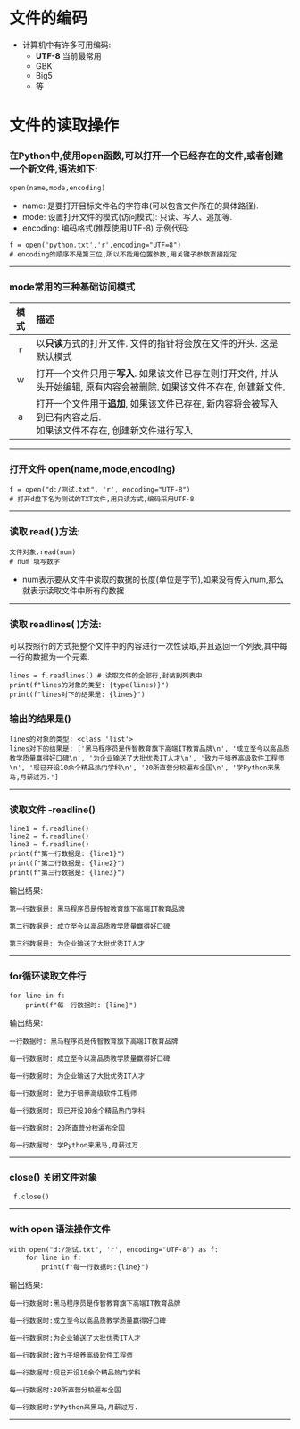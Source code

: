 # 文件的编码
* 计算机中有许多可用编码:
  * __UTF-8__ 当前最常用
  * GBK
  * Big5
  * 等

# 文件的读取操作
### 在Python中,使用open函数,可以打开一个已经存在的文件,或者创建一个新文件,语法如下:
```
open(name,mode,encoding)
```
* name: 是要打开目标文件名的字符串(可以包含文件所在的具体路径).
* mode: 设置打开文件的模式(访问模式): 只读、写入、追加等.
* encoding: 编码格式(推荐使用UTF-8)
示例代码:
```commandline
f = open('python.txt','r',encoding="UTF=8")
# encoding的顺序不是第三位,所以不能用位置参数,用关键子参数直接指定
```
---
### mode常用的三种基础访问模式

|  模式  | 描述                                                                  |
|:----:|:--------------------------------------------------------------------|
|  r   | 以**只读**方式的打开文件. 文件的指针将会放在文件的开头. 这是默认模式                              |
|  w   | 打开一个文件只用于**写入**. 如果该文件已存在则打开文件, 并从头开始编辑, 原有内容会被删除. 如果该文件不存在, 创建新文件. |
|  a   | 打开一个文件用于**追加**, 如果该文件已存在, 新内容将会被写入到已有内容之后.<br/>如果该文件不存在, 创建新文件进行写入  |
---
### 打开文件 open(name,mode,encoding)
```commandline
f = open("d:/测试.txt", 'r', encoding="UTF-8")
# 打开d盘下名为测试的TXT文件,用只读方式,编码采用UTF-8
```
---
### 读取 read( )方法:
```commandline
文件对象.read(num)
# num 填写数字
```
* num表示要从文件中读取的数据的长度(单位是字节),如果没有传入num,那么就表示读取文件中所有的数据.
---

### 读取 readlines( )方法:
可以按照行的方式把整个文件中的内容进行一次性读取,并且返回一个列表,其中每一行的数据为一个元素.
```commandline
lines = f.readlines() # 读取文件的全部行,封装到列表中
print(f"lines的对象的类型: {type(lines)}")
print(f"lines对下的结果是: {lines}")
``` 
### 输出的结果是()
```commandline
lines的对象的类型: <class 'list'>
lines对下的结果是: ['黑马程序员是传智教育旗下高端IT教育品牌\n', '成立至今以高品质教学质量赢得好口碑\n', '为企业输送了大批优秀IT人才\n', '致力于培养高级软件工程师\n', '现已开设10余个精品热门学科\n', '20所直营分校遍布全国\n', '学Python来黑马,月薪过万.']
 ```
---
### 读取文件 -readline()
```commandline
line1 = f.readline()
line2 = f.readline()
line3 = f.readline()
print(f"第一行数据是: {line1}")
print(f"第二行数据是: {line2}")
print(f"第三行数据是: {line3}")
```
输出结果:
```
第一行数据是: 黑马程序员是传智教育旗下高端IT教育品牌

第二行数据是: 成立至今以高品质教学质量赢得好口碑

第三行数据是: 为企业输送了大批优秀IT人才
```
---

### for循环读取文件行
```commandline
for line in f:
    print(f"每一行数据时: {line}")
```
输出结果:
```commandline
一行数据时: 黑马程序员是传智教育旗下高端IT教育品牌

每一行数据时: 成立至今以高品质教学质量赢得好口碑

每一行数据时: 为企业输送了大批优秀IT人才

每一行数据时: 致力于培养高级软件工程师

每一行数据时: 现已开设10余个精品热门学科

每一行数据时: 20所直营分校遍布全国

每一行数据时: 学Python来黑马,月薪过万.
```
---
### close() 关闭文件对象
```
 f.close()
```
---
### with open 语法操作文件
```commandline
with open("d:/测试.txt", 'r', encoding="UTF-8") as f:
    for line in f:
        print(f"每一行数据时:{line}")
```
输出结果:
```commandline
每一行数据时:黑马程序员是传智教育旗下高端IT教育品牌

每一行数据时:成立至今以高品质教学质量赢得好口碑

每一行数据时:为企业输送了大批优秀IT人才

每一行数据时:致力于培养高级软件工程师

每一行数据时:现已开设10余个精品热门学科

每一行数据时:20所直营分校遍布全国

每一行数据时:学Python来黑马,月薪过万.
```
---
